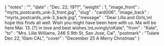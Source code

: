 {
  "notes" : "",
  "date" : "Dec. 22, 19??",
  "weight" : 1,
  "image_front" : "myrts_postcards_unk-3_front.jpg",
  "slug" : "card006",
  "image_back" : "myrts_postcards_unk-3_back.jpg",
  "message" : "Dear Lilla and Girls,\\nI hope this finds all well. Wish you might have been here with us. Ma will be here Mar. 13. [?] in love and best wishes.\\nLovingly\\nKate",
  "from" : "Kate",
  "to" : "Mrs. Lilie Williams, 246 S 9th St, San Jose, Cal",
  "postmark" : "Tulare Dec 22, 10am CAL",
  "cover" : "December 25 A Merry Christmas"
}
